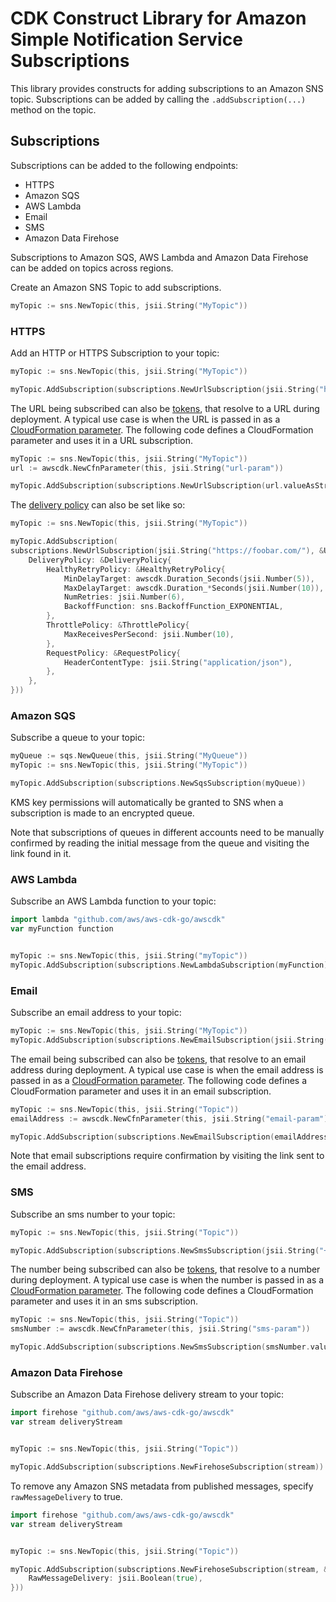 # CDK Construct Library for Amazon Simple Notification Service Subscriptions

This library provides constructs for adding subscriptions to an Amazon SNS topic.
Subscriptions can be added by calling the `.addSubscription(...)` method on the topic.

## Subscriptions

Subscriptions can be added to the following endpoints:

* HTTPS
* Amazon SQS
* AWS Lambda
* Email
* SMS
* Amazon Data Firehose

Subscriptions to Amazon SQS, AWS Lambda and Amazon Data Firehose can be added on topics across regions.

Create an Amazon SNS Topic to add subscriptions.

```go
myTopic := sns.NewTopic(this, jsii.String("MyTopic"))
```

### HTTPS

Add an HTTP or HTTPS Subscription to your topic:

```go
myTopic := sns.NewTopic(this, jsii.String("MyTopic"))

myTopic.AddSubscription(subscriptions.NewUrlSubscription(jsii.String("https://foobar.com/")))
```

The URL being subscribed can also be [tokens](https://docs.aws.amazon.com/cdk/latest/guide/tokens.html), that resolve
to a URL during deployment. A typical use case is when the URL is passed in as a [CloudFormation
parameter](https://docs.aws.amazon.com/AWSCloudFormation/latest/UserGuide/parameters-section-structure.html). The
following code defines a CloudFormation parameter and uses it in a URL subscription.

```go
myTopic := sns.NewTopic(this, jsii.String("MyTopic"))
url := awscdk.NewCfnParameter(this, jsii.String("url-param"))

myTopic.AddSubscription(subscriptions.NewUrlSubscription(url.valueAsString))
```

The [delivery policy](https://docs.aws.amazon.com/sns/latest/dg/sns-message-delivery-retries.html) can also be set like so:

```go
myTopic := sns.NewTopic(this, jsii.String("MyTopic"))

myTopic.AddSubscription(
subscriptions.NewUrlSubscription(jsii.String("https://foobar.com/"), &UrlSubscriptionProps{
	DeliveryPolicy: &DeliveryPolicy{
		HealthyRetryPolicy: &HealthyRetryPolicy{
			MinDelayTarget: awscdk.Duration_Seconds(jsii.Number(5)),
			MaxDelayTarget: awscdk.Duration_*Seconds(jsii.Number(10)),
			NumRetries: jsii.Number(6),
			BackoffFunction: sns.BackoffFunction_EXPONENTIAL,
		},
		ThrottlePolicy: &ThrottlePolicy{
			MaxReceivesPerSecond: jsii.Number(10),
		},
		RequestPolicy: &RequestPolicy{
			HeaderContentType: jsii.String("application/json"),
		},
	},
}))
```

### Amazon SQS

Subscribe a queue to your topic:

```go
myQueue := sqs.NewQueue(this, jsii.String("MyQueue"))
myTopic := sns.NewTopic(this, jsii.String("MyTopic"))

myTopic.AddSubscription(subscriptions.NewSqsSubscription(myQueue))
```

KMS key permissions will automatically be granted to SNS when a subscription is made to
an encrypted queue.

Note that subscriptions of queues in different accounts need to be manually confirmed by
reading the initial message from the queue and visiting the link found in it.

### AWS Lambda

Subscribe an AWS Lambda function to your topic:

```go
import lambda "github.com/aws/aws-cdk-go/awscdk"
var myFunction function


myTopic := sns.NewTopic(this, jsii.String("myTopic"))
myTopic.AddSubscription(subscriptions.NewLambdaSubscription(myFunction))
```

### Email

Subscribe an email address to your topic:

```go
myTopic := sns.NewTopic(this, jsii.String("MyTopic"))
myTopic.AddSubscription(subscriptions.NewEmailSubscription(jsii.String("foo@bar.com")))
```

The email being subscribed can also be [tokens](https://docs.aws.amazon.com/cdk/latest/guide/tokens.html), that resolve
to an email address during deployment. A typical use case is when the email address is passed in as a [CloudFormation
parameter](https://docs.aws.amazon.com/AWSCloudFormation/latest/UserGuide/parameters-section-structure.html). The
following code defines a CloudFormation parameter and uses it in an email subscription.

```go
myTopic := sns.NewTopic(this, jsii.String("Topic"))
emailAddress := awscdk.NewCfnParameter(this, jsii.String("email-param"))

myTopic.AddSubscription(subscriptions.NewEmailSubscription(emailAddress.valueAsString))
```

Note that email subscriptions require confirmation by visiting the link sent to the
email address.

### SMS

Subscribe an sms number to your topic:

```go
myTopic := sns.NewTopic(this, jsii.String("Topic"))

myTopic.AddSubscription(subscriptions.NewSmsSubscription(jsii.String("+15551231234")))
```

The number being subscribed can also be [tokens](https://docs.aws.amazon.com/cdk/latest/guide/tokens.html), that resolve
to a number during deployment. A typical use case is when the number is passed in as a [CloudFormation
parameter](https://docs.aws.amazon.com/AWSCloudFormation/latest/UserGuide/parameters-section-structure.html). The
following code defines a CloudFormation parameter and uses it in an sms subscription.

```go
myTopic := sns.NewTopic(this, jsii.String("Topic"))
smsNumber := awscdk.NewCfnParameter(this, jsii.String("sms-param"))

myTopic.AddSubscription(subscriptions.NewSmsSubscription(smsNumber.valueAsString))
```

### Amazon Data Firehose

Subscribe an Amazon Data Firehose delivery stream to your topic:

```go
import firehose "github.com/aws/aws-cdk-go/awscdk"
var stream deliveryStream


myTopic := sns.NewTopic(this, jsii.String("Topic"))

myTopic.AddSubscription(subscriptions.NewFirehoseSubscription(stream))
```

To remove any Amazon SNS metadata from published messages, specify `rawMessageDelivery` to true.

```go
import firehose "github.com/aws/aws-cdk-go/awscdk"
var stream deliveryStream


myTopic := sns.NewTopic(this, jsii.String("Topic"))

myTopic.AddSubscription(subscriptions.NewFirehoseSubscription(stream, &FirehoseSubscriptionProps{
	RawMessageDelivery: jsii.Boolean(true),
}))
```
